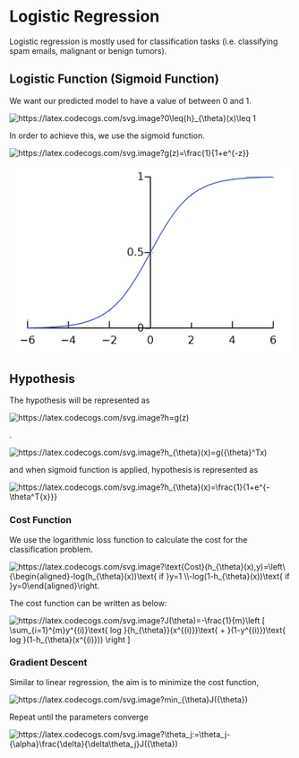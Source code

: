 # Logistic Regression

Logistic regression is  mostly used for classification tasks (i.e. classifying spam emails, malignant or benign tumors). 

## Logistic Function (Sigmoid Function) 

We want our predicted model to have a value of between 0 and 1. 

<img src="https://latex.codecogs.com/svg.image?{\color{white}0\leq{h}_{\theta}(x)\leq&space;1" title="https://latex.codecogs.com/svg.image?0\leq{h}_{\theta}(x)\leq 1" />

In order to achieve this, we use the sigmoid function.

<img src="https://latex.codecogs.com/svg.image?{\color{white}g(z)=\frac{1}{1&plus;e^{-z}}" title="https://latex.codecogs.com/svg.image?g(z)=\frac{1}{1+e^{-z}}" />


![Sigmoid](/img/sigmoid.png?raw=true "Sigmoid")

## Hypothesis

The hypothesis will be represented as

<img src="https://latex.codecogs.com/svg.image?{\color{white}h=g(z)" title="https://latex.codecogs.com/svg.image?h=g(z)" />

.

<img src="https://latex.codecogs.com/svg.image?{\color{white}h_{\theta}(x)=g({\theta}^Tx)" title="https://latex.codecogs.com/svg.image?h_{\theta}(x)=g({\theta}^Tx)" />

and when sigmoid function is applied, hypothesis is represented as

<img src="https://latex.codecogs.com/svg.image?{\color{white}h_{\theta}(x)=\frac{1}{1&plus;e^{-\theta^T{x}}}" title="https://latex.codecogs.com/svg.image?h_{\theta}(x)=\frac{1}{1+e^{-\theta^T{x}}}" />


### Cost Function

We use the logarithmic loss function to calculate the cost for the classification problem.

<img src="https://latex.codecogs.com/svg.image?{\color{white}\text{Cost}(h_{\theta}(x),y)=\left\{\begin{aligned}-log(h_{\theta}(x))\text{&space;if&space;}y=1&space;\\-log(1-h_{\theta}(x))\text{&space;if&space;}y=0\end{aligned}\right." title="https://latex.codecogs.com/svg.image?\text{Cost}(h_{\theta}(x),y)=\left\{\begin{aligned}-log(h_{\theta}(x))\text{ if }y=1 \\-log(1-h_{\theta}(x))\text{ if }y=0\end{aligned}\right." />

The cost function can be written as below:

<img src="https://latex.codecogs.com/svg.image?{\color{white}J(\theta)=-\frac{1}{m}\left&space;[&space;\sum_{i=1}^{m}y^{(i)}\text{&space;log&space;}{h_{\theta}}(x^{(i)})\text{&space;&plus;&space;}(1-y^{(i)})\text{&space;log&space;}(1-h_{\theta}(x^{(i)}))&space;\right&space;]" title="https://latex.codecogs.com/svg.image?J(\theta)=-\frac{1}{m}\left [ \sum_{i=1}^{m}y^{(i)}\text{ log }{h_{\theta}}(x^{(i)})\text{ + }(1-y^{(i)})\text{ log }(1-h_{\theta}(x^{(i)})) \right ]" />

### Gradient Descent

Similar to linear regression, the aim is to minimize the cost function,

<img src="https://latex.codecogs.com/svg.image?{\color{white}min_{\theta}J({\theta})" title="https://latex.codecogs.com/svg.image?min_{\theta}J({\theta})" />

Repeat until the parameters converge

<img src="https://latex.codecogs.com/svg.image?{\color{white}\theta_j:=\theta_j-{\alpha}\frac{\delta}{\delta\theta_j}J({\theta})" title="https://latex.codecogs.com/svg.image?\theta_j:=\theta_j-{\alpha}\frac{\delta}{\delta\theta_j}J({\theta})" />